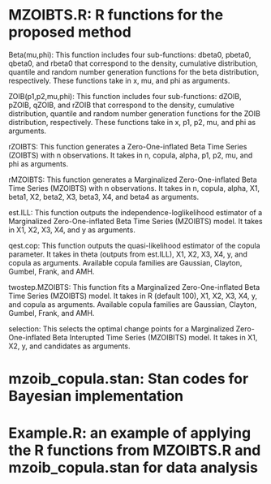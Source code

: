 # MZOIBTS.R: R functions for the proposed method

Beta(mu,phi): This function includes four sub-functions: dbeta0, pbeta0, qbeta0, and rbeta0 that correspond to the density, cumulative distribution, quantile and random number generation functions for the beta distribution, respectively. These functions take in x, mu, and phi as arguments.

ZOIB(p1,p2,mu,phi): This function includes four sub-functions: dZOIB, pZOIB, qZOIB, and rZOIB that correspond to the density, cumulative distribution, quantile and random number generation functions for the ZOIB distribution, respectively. These functions take in x, p1, p2, mu, and phi as arguments.

rZOIBTS: This function generates a Zero-One-inflated Beta Time Series (ZOIBTS) with n observations. It takes in n, copula, alpha, p1, p2, mu, and phi as arguments.

rMZOIBTS: This function generates a Marginalized Zero-One-inflated Beta Time Series (MZOIBTS) with n observations. It takes in n, copula, alpha, X1, beta1, X2, beta2, X3, beta3, X4, and beta4 as arguments.

est.ILL: This function outputs the independence-loglikelihood estimator of a Marginalized Zero-One-inflated Beta Time Series (MZOIBTS) model. It takes in X1, X2, X3, X4, and y as arguments.

qest.cop: This function outputs the quasi-likelihood estimator of the copula parameter. It takes in theta (outputs from est.ILL), X1, X2, X3, X4, y, and copula as arguments. Available copula families are Gaussian, Clayton, Gumbel, Frank, and AMH.

twostep.MZOIBTS: This function fits a Marginalized Zero-One-inflated Beta Time Series (MZOIBTS) model. It takes in R (default 100), X1, X2, X3, X4, y, and copula as arguments. Available copula families are Gaussian, Clayton, Gumbel, Frank, and AMH.

selection: This selects the optimal change points for a Marginalized Zero-One-inflated Beta Interupted Time Series (MZOIBITS) model. It takes in X1, X2, y, and candidates as arguments.

# mzoib_copula.stan: Stan codes for Bayesian implementation
# Example.R: an example of applying the R functions from MZOIBTS.R and mzoib_copula.stan for data analysis

